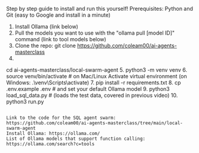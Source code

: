 Step by step guide to install and run this yourself! 
Prerequisites: Python and Git (easy to Google and install in a minute) 
1. Install Ollama (link below) 
2. Pull the models you want to use with the "ollama pull [model ID]" command (link to tool models below) 
3. Clone the repo:
git clone https://github.com/coleam00/ai-agents-masterclass
4. 
cd ai-agents-masterclass/local-swarm-agent 
5. 
python3 -m venv venv 
6. 
source venv/bin/activate # on Mac/Linux Activate virtual environment (on Windows: .\venv\Scripts\activate) 
7. 
pip install -r requirements.txt
8. 
cp .env.example .env # and set your default Ollama model 
9. 
python3 load_sql_data.py # (loads the test data, covered in previous video) 
10. 
python3 run.py
~~~~~~~~~~~~~~~~~~~~~~~~~~~~~~~~~~~~~~ 

Link to the code for the SQL agent swarm: https://github.com/coleam00/ai-agents-masterclass/tree/main/local-swarm-agent
Install Ollama: https://ollama.com/ 
List of Ollama models that support function calling: https://ollama.com/search?c=tools 

~~~~~~~~~~~~~~~~~~~~~~~~~~~~~~~~~~~~~~ 
